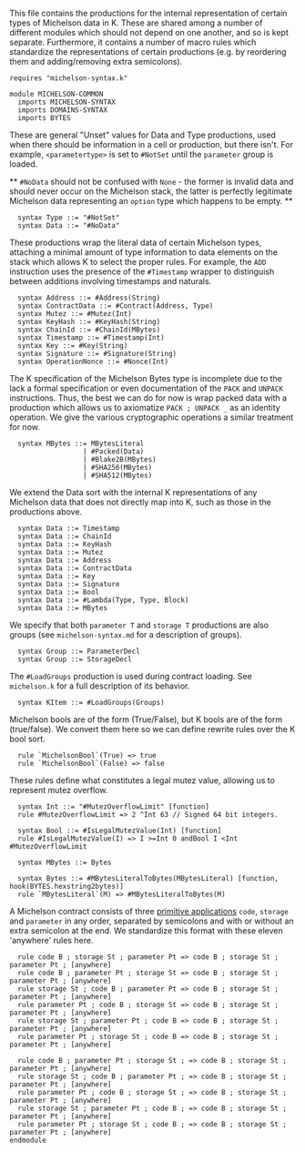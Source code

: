 This file contains the productions for the internal representation of certain types of Michelson data in K.  These are shared among a number of different modules which should not depend on one another, and so is kept separate.  Furthermore, it contains a number of macro rules which standardize the representations of certain productions (e.g. by reordering them and adding/removing extra semicolons).

```k
requires "michelson-syntax.k"

module MICHELSON-COMMON
  imports MICHELSON-SYNTAX
  imports DOMAINS-SYNTAX
  imports BYTES
```

These are general "Unset" values for Data and Type productions, used when there should be information in a cell or production, but there isn't.  For example, `<parametertype>` is set to `#NotSet` until the `parameter` group is loaded.

** `#NoData` should not be confused with `None` - the former is invalid data and should never occur on the Michelson stack, the latter is perfectly legitimate Michelson data representing an `option` type which happens to be empty.  **

```k
  syntax Type ::= "#NotSet"
  syntax Data ::= "#NoData"
```

These productions wrap the literal data of certain Michelson types, attaching a minimal amount of type information to data elements on the stack which allows K to select the proper rules.  For example, the `ADD` instruction uses the presence of the `#Timestamp` wrapper to distinguish between additions involving timestamps and naturals.

```k
  syntax Address ::= #Address(String)
  syntax ContractData ::= #Contract(Address, Type)
  syntax Mutez ::= #Mutez(Int)
  syntax KeyHash ::= #KeyHash(String)
  syntax ChainId ::= #ChainId(MBytes)
  syntax Timestamp ::= #Timestamp(Int)
  syntax Key ::= #Key(String)
  syntax Signature ::= #Signature(String)
  syntax OperationNonce ::= #Nonce(Int)
```

The K specification of the Michelson Bytes type is incomplete due to the lack a formal specification or even documentation of the `PACK` and `UNPACK` instructions.  Thus, the best we can do for now is wrap packed data with a production which allows us to axiomatize `PACK ; UNPACK _` as an identity operation.  We give the various cryptographic operations a similar treatment for now.

```k
  syntax MBytes ::= MBytesLiteral
                  | #Packed(Data)
                  | #Blake2B(MBytes)
                  | #SHA256(MBytes) 
                  | #SHA512(MBytes)
```

We extend the Data sort with the internal K representations of any Michelson data that does not directly map into K, such as those in the productions above.

```k
  syntax Data ::= Timestamp
  syntax Data ::= ChainId
  syntax Data ::= KeyHash
  syntax Data ::= Mutez
  syntax Data ::= Address
  syntax Data ::= ContractData
  syntax Data ::= Key
  syntax Data ::= Signature
  syntax Data ::= Bool
  syntax Data ::= #Lambda(Type, Type, Block)
  syntax Data ::= MBytes
```

We specify that both `parameter T` and `storage T` productions are also groups (see `michelson-syntax.md` for a description of groups).

```k
  syntax Group ::= ParameterDecl
  syntax Group ::= StorageDecl
```

The `#LoadGroups` production is used during contract loading.  See `michelson.k` for a full description of its behavior.

```k
  syntax KItem ::= #LoadGroups(Groups)
```

Michelson bools are of the form (True/False), but K bools are of the form (true/false).  We convert them here so we can define rewrite rules over the K bool sort.

```k
  rule `MichelsonBool`(True) => true
  rule `MichelsonBool`(False) => false
```

These rules define what constitutes a legal mutez value, allowing us to represent mutez overflow.

```k
  syntax Int ::= "#MutezOverflowLimit" [function]
  rule #MutezOverflowLimit => 2 ^Int 63 // Signed 64 bit integers.

  syntax Bool ::= #IsLegalMutezValue(Int) [function]
  rule #IsLegalMutezValue(I) => I >=Int 0 andBool I <Int #MutezOverflowLimit
```

```k
  syntax MBytes ::= Bytes

  syntax Bytes ::= #MBytesLiteralToBytes(MBytesLiteral) [function, hook(BYTES.hexstring2bytes)]
  rule `MBytesLiteral`(M) => #MBytesLiteralToBytes(M)
```

A Michelson contract consists of three [primitive applications](https://tezos.gitlab.io/whitedoc/michelson.html#primitive-applications) `code`, `storage` and `parameter` in any order, separated by semicolons and with or without an extra semicolon at the end.  We standardize this format with these eleven 'anywhere' rules here.

```k
  rule code B ; storage St ; parameter Pt => code B ; storage St ; parameter Pt ; [anywhere]
  rule code B ; parameter Pt ; storage St => code B ; storage St ; parameter Pt ; [anywhere]
  rule storage St ; code B ; parameter Pt => code B ; storage St ; parameter Pt ; [anywhere]
  rule parameter Pt ; code B ; storage St => code B ; storage St ; parameter Pt ; [anywhere]
  rule storage St ; parameter Pt ; code B => code B ; storage St ; parameter Pt ; [anywhere]
  rule parameter Pt ; storage St ; code B => code B ; storage St ; parameter Pt ; [anywhere]

  rule code B ; parameter Pt ; storage St ; => code B ; storage St ; parameter Pt ; [anywhere]
  rule storage St ; code B ; parameter Pt ; => code B ; storage St ; parameter Pt ; [anywhere]
  rule parameter Pt ; code B ; storage St ; => code B ; storage St ; parameter Pt ; [anywhere]
  rule storage St ; parameter Pt ; code B ; => code B ; storage St ; parameter Pt ; [anywhere]
  rule parameter Pt ; storage St ; code B ; => code B ; storage St ; parameter Pt ; [anywhere]
endmodule
```
